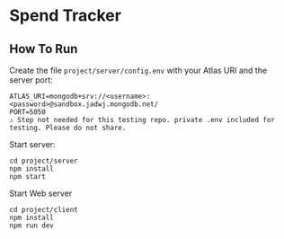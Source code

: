 # Spend Tracker

## How To Run

Create the file `project/server/config.env` with your Atlas URI and the server port:

```
ATLAS_URI=mongodb+srv://<username>:<password>@sandbox.jadwj.mongodb.net/
PORT=5050
⚠️ Step not needed for this testing repo. private .env included for testing. Please do not share.
```

Start server:

```
cd project/server
npm install
npm start
```

Start Web server

```
cd project/client
npm install
npm run dev
```
